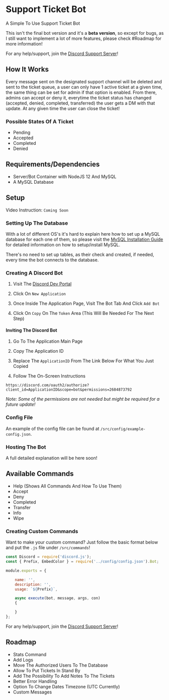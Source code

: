 # Support Ticket Bot

A Simple To Use Support Ticket Bot

This isn't the final bot version and it's a **beta version**, so except for bugs, as I still want to implement a lot of more features, please check #Roadmap for more information!

For any help/support, join the [Discord Support Server](https://rusttools.xyz/support)!

## How It Works

Every message sent on the designated support channel will be deleted and sent to the ticket queue, a user can only have 1 active ticket at a given time, the same thing can be set for admin if that option is enabled. From there, admins can accept or deny it, everytime the ticket status has changed (accepted, denied, completed, transferred) the user gets a DM with that update. At any given time the user can close the ticket!

### Possible States Of A Ticket

* Pending
* Accepted
* Completed
* Denied

## Requirements/Dependencies

* Server/Bot Container with NodeJS 12 And MySQL
* A MySQL Database

## Setup 

Video Instruction: `Coming Soon`

### Setting Up The Database

With a lot of different OS's it's hard to explain here how to set up a MySQL database for each one of them, so please visit the [MySQL Installation Guide](https://dev.mysql.com/doc/mysql-installation-excerpt/8.0/en/) for detailed information on how to setup/install MySQL.

There's no need to set up tables, as their check and created, if needed, every time the bot connects to the database.

### Creating A Discord Bot

1. Visit The [Discord Dev Portal](https://discord.com/developers/applications) 

2. Click On `New Application`

3. Once Inside The Application Page, Visit The Bot Tab   And Click `Add Bot`

4. Click On `Copy` On The `Token` Area (This Will Be Needed For The Next Step)

#### Inviting The Discord Bot

1. Go To The Application Main Page

2. Copy The Application ID

3. Replace The ``ApplicationID`` From The Link Below For What You Just Copied

4. Follow The On-Screen Instructions

``https://discord.com/oauth2/authorize?client_id=ApplicationID&scope=bot&permissions=2684873792``

*Note: Some of the permissions are not needed but might be required for a future update!*

### Config File

An example of the config file can be found at `/src/config/example-config.json`.

### Hosting The Bot

A full detailed explanation will be here soon!

## Available Commands

* Help (Shows All Commands And How To Use Them)
* Accept
* Deny
* Completed
* Transfer
* Info
* Wipe

### Creating Custom Commands

Want to make your custom command? Just follow the basic format below and put the `.js` file under `/src/commands`!

```js 
const Discord = require('discord.js');
const { Prefix, EmbedColor } = require('../config/config.json').Bot;

module.exports = {

    name: '',
    description: '',
    usage: `${Prefix}`,

    async execute(bot, message, args, con) 
    {

    }
};
```

For any help/support, join the [Discord Support Server](https://rusttools.xyz/support)!

## Roadmap

* Stats Command
* Add Logs
* Move The Authorized Users To The Database
* Allow To Put Tickets In Stand By
* Add The Possibility To Add Notes To The Tickets
* Better Error Handling
* Option To Change Dates Timezone (UTC Currently)
* Custom Messages